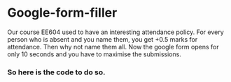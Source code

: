 # Google-form-filler
Our course EE604 used to have an interesting attendance policy. For every person who is absent and you name them, you get +0.5 marks for attendance. Then why not name them all. Now the google form opens for only 10 seconds and you have to maximise the submissions.
### So here is the code to do so.
